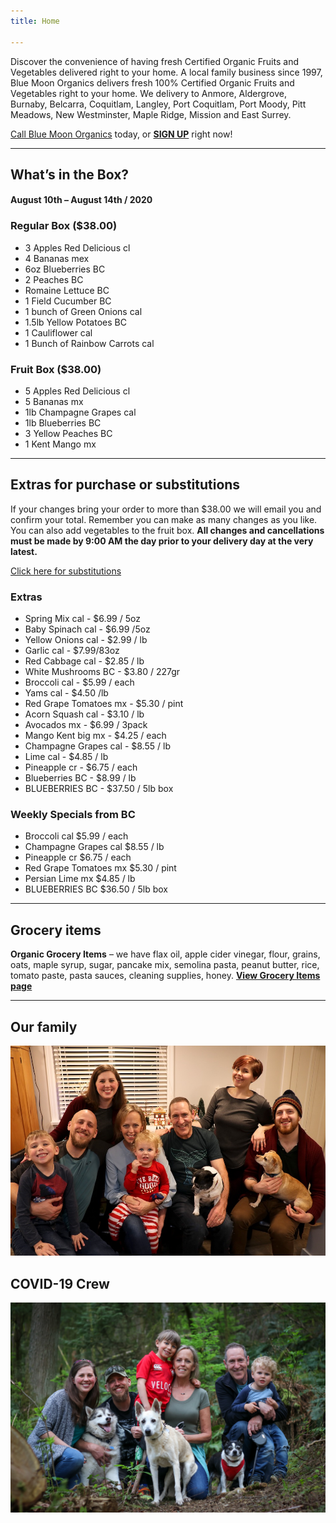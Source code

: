 ```yaml
---
title: Home

---
```

Discover the convenience of having fresh Certified Organic Fruits and Vegetables delivered right to your home. A local family business since 1997, Blue Moon Organics delivers fresh 100% Certified Organic Fruits and Vegetables right to your home. We delivery to Anmore, Aldergrove, Burnaby, Belcarra, Coquitlam, Langley, Port Coquitlam, Port Moody, Pitt Meadows, New Westminster, Maple Ridge, Mission and East Surrey.

[Call Blue Moon Organics](/contact) today, or [**SIGN UP**](/sign-up) right now!

***

## What’s in the Box?

#### **August 10th – August 14th / 2020**

### Regular Box ($38.00)

* 3 Apples Red Delicious cl
* 4 Bananas mex
* 6oz Blueberries BC
* 2 Peaches BC
* Romaine Lettuce BC
* 1 Field Cucumber BC
* 1 bunch of Green Onions cal
* 1.5lb Yellow Potatoes BC
* 1 Cauliflower cal
* 1 Bunch of Rainbow Carrots cal

### Fruit Box ($38.00)

* 5 Apples Red Delicious   cl
* 5 Bananas   mx
* 1lb Champagne Grapes cal
* 1lb Blueberries BC
* 3 Yellow Peaches BC
* 1 Kent Mango  mx

***

## Extras for purchase or substitutions

If your changes bring your order to more than $38.00 we will email you and confirm your total. Remember you can make as many changes as you like. You can also add vegetables to the fruit box. **All changes and cancellations must be made by 9:00 AM the day prior to your delivery day at the very latest.**

[Click here for substitutions](/substitutions "Click here for substitutions")

### Extras

* Spring Mix cal  -  $6.99 / 5oz
* Baby Spinach cal  -  $6.99 /5oz
* Yellow Onions cal -  $2.99 / lb
* Garlic  cal - $7.99/83oz
* Red Cabbage cal - $2.85 / lb
* White Mushrooms BC - $3.80 / 227gr
* Broccoli cal - $5.99 / each
* Yams cal -  $4.50 /lb
* Red Grape Tomatoes mx - $5.30 / pint
* Acorn Squash cal -  $3.10 / lb
* Avocados mx - $6.99 / 3pack
* Mango Kent big mx - $4.25 / each
* Champagne Grapes cal - $8.55 / lb
* Lime cal - $4.85 / lb
* Pineapple cr - $6.75 / each
* Blueberries BC - $8.99 / lb
* BLUEBERRIES BC - $37.50 / 5lb box

### Weekly Specials from BC

* Broccoli  cal   $5.99 / each
* Champagne Grapes  cal   $8.55 / lb
* Pineapple  cr   $6.75 / each
* Red Grape Tomatoes  mx   $5.30 / pint
* Persian Lime  mx   $4.85 / lb
* BLUEBERRIES BC  $36.50 / 5lb box

***

## Grocery items

**Organic Grocery Items** – we have flax oil, apple cider vinegar, flour, grains, oats, maple syrup, sugar, pancake mix, semolina pasta, peanut butter, rice, tomato paste, pasta sauces, cleaning supplies, honey. [**View Grocery Items page**](/groceries)

***

## Our family

![Our family.](./uploads/IMG_1376-copy.jpg "Our family")

## COVID-19 Crew

![COVID-19 crew.](./uploads/covid.jpg "COVID-19 crew")
